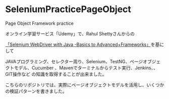 # SeleniumPracticePageObject
Page Object Framework practice 

オンライン学習サービス「Udemy」で、Rahul Shettyさんからの

[「Selenium WebDriver with Java -Basics to Advanced+Frameworks」](https://www.udemy.com/share/101Wfu3@wusQ_DnlVQkej3AwW4z0hFclBIsi5-a7g3Ro7zqSk2-PaFtxkk8FyG5scgNbPRL_EQ==/)を基にして


JAVAプログラミング、セレクター周り、Selenium、TestNG、ページオブジェクトモデル、Cucumber 、Mavenでターミナルからテスト実行、Jenkins、、GIT操作など
の知識を取得することが出来ました。

こちらのリポジトリでは、実際にページオブジェクトモデルを活用し、いくつかの検証パターンを書きました。
